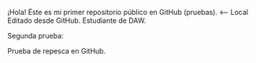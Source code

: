 ¡Hola! Éste es mi primer repositorio público en GitHub (pruebas). <-- Local
Editado desde GitHub. Estudiante de DAW.

Segunda prueba:

Prueba de repesca en GitHub.
